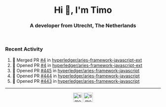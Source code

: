 <h1 align="center">Hi 👋, I'm Timo</h1>
<h3 align="center">A developer from Utrecht, The Netherlands</h3>
<br/>
<!-- https://github.com/rahuldkjain/github-profile-readme-generator --!>

<!--  <p align="left"><img src="https://github-readme-stats.vercel.app/api?username=timoglastra&show_icons=true&count_private=true&" alt="timoglastra" /></p> --!>

<!--
Github language stats
<p align="left"><img src="https://github-readme-stats.vercel.app/api/top-langs/?username=timoglastra&layout=compact" alt="timoglastra" /><p>
-->

<!-- Codestats language stats -->
<!-- <p align="left"><img src="https://codestats-readme.vercel.app/api/top-langs/?username=timoglastra&layout=compact&language_count=12" alt="timoglastra" /><p>    --!>
  
<h3>Recent Activity</h3>

<!--START_SECTION:activity-->
1. 🎉 Merged PR [#4](https://github.com/hyperledger/aries-framework-javascript-ext/pull/4) in [hyperledger/aries-framework-javascript-ext](https://github.com/hyperledger/aries-framework-javascript-ext)
2. 💪 Opened PR [#4](https://github.com/hyperledger/aries-framework-javascript-ext/pull/4) in [hyperledger/aries-framework-javascript-ext](https://github.com/hyperledger/aries-framework-javascript-ext)
3. 💪 Opened PR [#445](https://github.com/hyperledger/aries-framework-javascript/pull/445) in [hyperledger/aries-framework-javascript](https://github.com/hyperledger/aries-framework-javascript)
4. 💪 Opened PR [#444](https://github.com/hyperledger/aries-framework-javascript/pull/444) in [hyperledger/aries-framework-javascript](https://github.com/hyperledger/aries-framework-javascript)
5. 💪 Opened PR [#443](https://github.com/hyperledger/aries-framework-javascript/pull/443) in [hyperledger/aries-framework-javascript](https://github.com/hyperledger/aries-framework-javascript)
<!--END_SECTION:activity-->

---

<p align="center">
<a href="https://twitter.com/timoglastra" target="blank"><img align="center" src="https://cdn.jsdelivr.net/npm/simple-icons@3.0.1/icons/twitter.svg" alt="timoglastra" height="30" width="30" /></a>
<a href="https://linkedin.com/in/timoglastra" target="blank"><img align="center" src="https://cdn.jsdelivr.net/npm/simple-icons@3.0.1/icons/linkedin.svg" alt="timoglastra" height="30" width="30" /></a>
</p>



